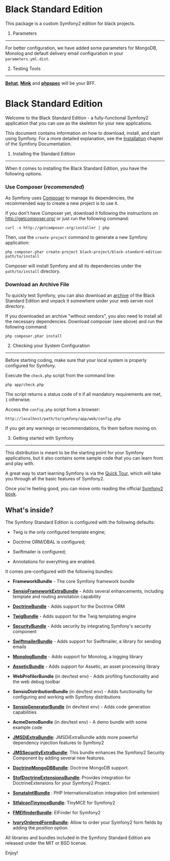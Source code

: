 Black Standard Edition
======================

This package is a custom Symfony2 edition for black projects.

1) Parameters
-------------

For better configuration, we have added some parameters for MongoDB, Monolog and default delivery email configuration in your `parameters.yml.dist`.

2) Testing Tools
----------------

[**Behat**][22], [**Mink**][23] and [**phpspec**][24] will be your BFF.


Black Standard Edition
========================

Welcome to the Black Standard Edition - a fully-functional Symfony2
application that you can use as the skeleton for your new applications.

This document contains information on how to download, install, and start
using Symfony. For a more detailed explanation, see the [Installation][1]
chapter of the Symfony Documentation.

1) Installing the Standard Edition
----------------------------------

When it comes to installing the Black Standard Edition, you have the
following options.

### Use Composer (*recommended*)

As Symfony uses [Composer][2] to manage its dependencies, the recommended way
to create a new project is to use it.

If you don't have Composer yet, download it following the instructions on
http://getcomposer.org/ or just run the following command:

    curl -s http://getcomposer.org/installer | php

Then, use the `create-project` command to generate a new Symfony application:

    php composer.phar create-project black-project/black-standard-edition path/to/install

Composer will install Symfony and all its dependencies under the
`path/to/install` directory.

### Download an Archive File

To quickly test Symfony, you can also download an [archive][3] of the Black Standard
Edition and unpack it somewhere under your web server root directory.

If you downloaded an archive "without vendors", you also need to install all
the necessary dependencies. Download composer (see above) and run the
following command:

    php composer.phar install

2) Checking your System Configuration
-------------------------------------

Before starting coding, make sure that your local system is properly
configured for Symfony.

Execute the `check.php` script from the command line:

    php app/check.php

The script returns a status code of `0` if all mandatory requirements are met,
`1` otherwise.

Access the `config.php` script from a browser:

    http://localhost/path/to/symfony/app/web/config.php

If you get any warnings or recommendations, fix them before moving on.


3) Getting started with Symfony
-------------------------------

This distribution is meant to be the starting point for your Symfony
applications, but it also contains some sample code that you can learn from
and play with.

A great way to start learning Symfony is via the [Quick Tour][4], which will
take you through all the basic features of Symfony2.

Once you're feeling good, you can move onto reading the official
[Symfony2 book][5].

What's inside?
---------------

The Symfony Standard Edition is configured with the following defaults:

  * Twig is the only configured template engine;

  * Doctrine ORM/DBAL is configured;

  * Swiftmailer is configured;

  * Annotations for everything are enabled.

It comes pre-configured with the following bundles:

  * **FrameworkBundle** - The core Symfony framework bundle

  * [**SensioFrameworkExtraBundle**][6] - Adds several enhancements, including
    template and routing annotation capability

  * [**DoctrineBundle**][7] - Adds support for the Doctrine ORM

  * [**TwigBundle**][8] - Adds support for the Twig templating engine

  * [**SecurityBundle**][9] - Adds security by integrating Symfony's security
    component

  * [**SwiftmailerBundle**][10] - Adds support for Swiftmailer, a library for
    sending emails

  * [**MonologBundle**][11] - Adds support for Monolog, a logging library

  * [**AsseticBundle**][12] - Adds support for Assetic, an asset processing
    library

  * **WebProfilerBundle** (in dev/test env) - Adds profiling functionality and
    the web debug toolbar

  * **SensioDistributionBundle** (in dev/test env) - Adds functionality for
    configuring and working with Symfony distributions

  * [**SensioGeneratorBundle**][13] (in dev/test env) - Adds code generation
    capabilities

  * **AcmeDemoBundle** (in dev/test env) - A demo bundle with some example
    code


  * [**JMSDiExtraBundle**][14]: JMSDiExtraBundle adds more powerful dependency injection features to Symfony2

  * [**JMSSecurityExtraBundle**][15]: This bundle enhances the Symfony2 Security Component by adding several new features.

  * [**DoctrineMongoDBBundle**][16]: Doctrine MongoDB support.

  * [**StofDoctrineExtensionsBundle**][17]: Provides integration for DoctrineExtensions for your Symfony2 Project.

  * [**SonataIntlBundle**][18] : PHP Internationalization integration (intl extension)

  * [**StfalconTinymceBundle**][19]: TinyMCE for Symfony2

  * [**FMElfinderBundle**][20]: ElFinder for Symfony2

  * [**IvoryOrderedFormBundle**][21]: Allow to order your Symfony2 form fields by adding the position option.

All libraries and bundles included in the Symfony Standard Edition are
released under the MIT or BSD license.

Enjoy!

[1]:  http://symfony.com/doc/2.4/book/installation.html
[2]:  http://getcomposer.org/
[3]:  https://github.com/black-project/black-standard/archive/master.zip
[4]:  http://symfony.com/doc/2.4/quick_tour/the_big_picture.html
[5]:  http://symfony.com/doc/2.4/index.html
[6]:  http://symfony.com/doc/2.4/bundles/SensioFrameworkExtraBundle/index.html
[7]:  http://symfony.com/doc/2.4/book/doctrine.html
[8]:  http://symfony.com/doc/2.4/book/templating.html
[9]:  http://symfony.com/doc/2.4/book/security.html
[10]: http://symfony.com/doc/2.4/cookbook/email.html
[11]: http://symfony.com/doc/2.4/cookbook/logging/monolog.html
[12]: http://symfony.com/doc/2.4/cookbook/assetic/asset_management.html
[13]: http://symfony.com/doc/2.4/bundles/SensioGeneratorBundle/index.html
[14]: http://jmsyst.com/bundles/JMSDiExtraBundle
[15]: http://jmsyst.com/bundles/JMSSecurityExtraBundle
[16]: http://docs.doctrine-project.org/projects/doctrine-mongodb-odm/en/latest/
[17]: https://github.com/stof/StofDoctrineExtensionsBundle
[18]: http://sonata-project.org/bundles/intl/master/doc/index.html
[19]: https://github.com/stfalcon/TinymceBundle
[20]: https://github.com/helios-ag/FMElfinderBundle
[21]: https://github.com/egeloen/IvoryOrderedFormBundle
[22]: http://behat.org/
[23]: http://mink.behat.org/
[24]: http://phpspec.net/
